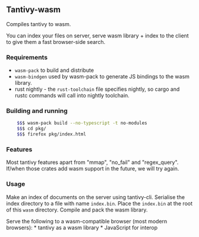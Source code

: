 ## Tantivy-wasm 

Compiles tantivy to wasm. 

You can index your files on server, serve wasm library + index to the client to give them a fast browser-side search.

### Requirements

- `wasm-pack` to build and distribute
- `wasm-bindgen` used by wasm-pack to generate JS bindings to the wasm library.
- rust nightly - the `rust-toolchain` file specifies nightly, so cargo and rustc commands will call into nightly toolchain. 

### Building and running

```bash
    $$$ wasm-pack build --no-typescript -t no-modules 
    $$$ cd pkg/
    $$$ firefox pkg/index.html
```

### Features

Most tantivy features apart from "mmap", "no\_fail" and "regex\_query". If/when those crates add wasm support in the future, we will try again.

### Usage

Make an index of documents on the server using tantivy-cli. 
Serialise the index directory to a file with name `index.bin`. 
Place the `index.bin` at the root of this `wasm` directory.
Compile and pack the wasm library. 

Serve the following to a wasm-compatible browser (most modern browsers):
    * tantivy as a wasm library
    * JavaScript for interop


